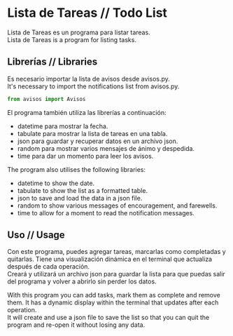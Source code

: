# Lista de Tareas // Todo List

Lista de Tareas es un programa para listar tareas.  
Lista de Tareas is a program for listing tasks.  

## Librerías // Libraries

Es necesario importar la lista de avisos desde avisos.py.  
It's necessary to import the notifications list from avisos.py.  

```python
from avisos import Avisos
```

El programa también utiliza las librerías a continuación:
- datetime para mostrar la fecha. 
- tabulate para mostrar la lista de tareas en una tabla.
- json para guardar y recuperar datos en un archivo json. 
- random para mostrar varios mensajes de ánimo y despedida.
- time para dar un momento para leer los avisos.

The program also utilises the following libraries:
- datetime to show the date. 
- tabulate to show the list as a formatted table.
- json to save and load the data in a json file.
- random to show various messages of encouragement, and farewells.
- time to allow for a moment to read the notification messages.

## Uso // Usage

Con este programa, puedes agregar tareas, marcarlas como completadas y quitarlas. Tiene una visualización dinámica en el terminal que actualiza después de cada operación.  
Creará y utilizará un archivo json para guardar la lista para que puedas salir del programa y volver a abrirlo sin perder los datos.

With this program you can add tasks, mark them as complete and remove them. It has a dynamic display within the terminal that updates after each operation.  
It will create and use a json file to save the list so that you can quit the program and re-open it without losing any data.